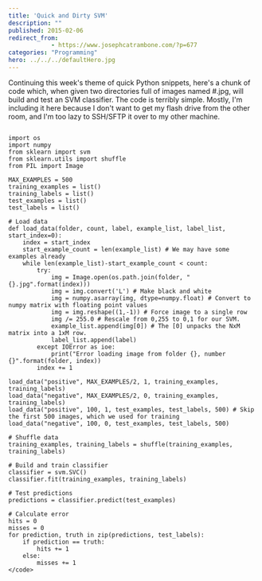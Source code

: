 ```yaml
---
title: 'Quick and Dirty SVM'
description: ""
published: 2015-02-06
redirect_from: 
            - https://www.josephcatrambone.com/?p=677
categories: "Programming"
hero: ../../../defaultHero.jpg
---
```

Continuing this week's theme of quick Python snippets, here's a chunk of code which, when given two directories full of images named #.jpg, will build and test an SVM classifier. The code is terribly simple. Mostly, I'm including it here because I don't want to get my flash drive from the other room, and I'm too lazy to SSH/SFTP it over to my other machine.

```

import os
import numpy
from sklearn import svm
from sklearn.utils import shuffle
from PIL import Image

MAX_EXAMPLES = 500
training_examples = list()
training_labels = list()
test_examples = list()
test_labels = list()

# Load data
def load_data(folder, count, label, example_list, label_list, start_index=0):
	index = start_index
	start_example_count = len(example_list) # We may have some examples already
	while len(example_list)-start_example_count < count:
		try:
			img = Image.open(os.path.join(folder, "{}.jpg".format(index)))
			img = img.convert('L') # Make black and white
			img = numpy.asarray(img, dtype=numpy.float) # Convert to numpy matrix with floating point values
			img = img.reshape((1,-1)) # Force image to a single row
			img /= 255.0 # Rescale from 0,255 to 0,1 for our SVM.
			example_list.append(img[0]) # The [0] unpacks the NxM matrix into a 1xM row.
			label_list.append(label)
		except IOError as ioe:
			print("Error loading image from folder {}, number {}".format(folder, index))
		index += 1

load_data("positive", MAX_EXAMPLES/2, 1, training_examples, training_labels)
load_data("negative", MAX_EXAMPLES/2, 0, training_examples, training_labels)
load_data("positive", 100, 1, test_examples, test_labels, 500) # Skip the first 500 images, which we used for training
load_data("negative", 100, 0, test_examples, test_labels, 500)

# Shuffle data
training_examples, training_labels = shuffle(training_examples, training_labels)

# Build and train classifier
classifier = svm.SVC()
classifier.fit(training_examples, training_labels)

# Test predictions
predictions = classifier.predict(test_examples)

# Calculate error
hits = 0
misses = 0
for prediction, truth in zip(predictions, test_labels):
	if prediction == truth:
		hits += 1
	else:
		misses += 1
</code>
```
